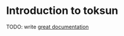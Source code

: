# Introduction to toksun

TODO: write [great documentation](http://jacobian.org/writing/what-to-write/)
